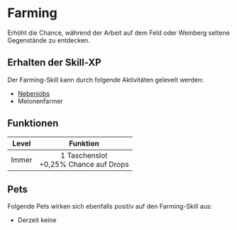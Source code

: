 # Farming
Erhöht die Chance, während der Arbeit auf dem Feld oder Weinberg seltene Gegenstände zu entdecken. 

## Erhalten der Skill-XP 
Der Farming-Skill kann durch folgende Aktivitäten gelevelt werden:

* [Nebenjobs](../../pages/nebenjobs/nebenjobs.md)
* Melonenfarmer

## Funktionen
| Level | Funktion |
|:-:|:-:|
| Immer | 1 Taschenslot <br> +0,25% Chance auf Drops |

## Pets
Folgende Pets wirken sich ebenfalls positiv auf den Farming-Skill aus:

* Derzeit keine
